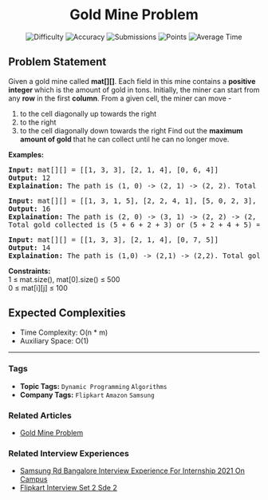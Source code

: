 <h1 align="center">Gold Mine Problem</h1>

<p align="center">
  <img alt="Difficulty" title="Difficulty" src="https://custom-icon-badges.demolab.com/badge/Difficulty: Medium-1F222E?style=for-the-badge&logoColor=white&logo=fire"/>
  <img alt="Accuracy" title="Accuracy" src="https://custom-icon-badges.demolab.com/badge/Accuracy: 29.73%25-1F222E?style=for-the-badge&logoColor=white&logo=target"/>
  <img alt="Submissions" title="Submissions" src="https://custom-icon-badges.demolab.com/badge/Submissions: 136K+-1F222E?style=for-the-badge&logoColor=white&logo=repo"/>
  <img alt="Points" title="Points" src="https://custom-icon-badges.demolab.com/badge/Points: 4-1F222E?style=for-the-badge&logoColor=white&logo=award"/>
  <img alt="Average Time" title="Average Time" src="https://custom-icon-badges.demolab.com/badge/Average%20Time: N/A-1F222E?style=for-the-badge&logoColor=white&logo=clock"/>
</p>

## Problem Statement

Given a gold mine called <b>mat[][]</b>. Each field in this mine contains a <b>positive integer </b>which is the amount of gold in tons. Initially, the miner can start from any <b>row</b> in the first <b>column</b>. From a given cell, the miner can move -

1. to the cell diagonally up towards the right
1. to the right
1. to the cell diagonally down towards the right
Find out the <b>maximum amount of gold </b>that he can collect until he can no longer move.

<b>Examples:</b>

<pre><b>Input:</b> mat[][] = [[1, 3, 3], [2, 1, 4], [0, 6, 4]]
<b>Output:</b> 12
<b>Explaination:</b> The path is (1, 0) -> (2, 1) -> (2, 2). Total gold collected is 2 + 6 + 4 = 12.</pre>

<pre><b>Input: </b>mat[][] = [[1, 3, 1, 5], [2, 2, 4, 1], [5, 0, 2, 3], [0, 6, 1, 2]]
<b>Output:</b> 16
<b>Explaination:</b> The path is (2, 0) -> (3, 1) -> (2, 2) -> (2, 3) or (2, 0) -> (1, 1) -> (1, 2) -> (0, 3). <br>Total gold collected is (5 + 6 + 2 + 3) or (5 + 2 + 4 + 5) = 16.<br></pre>

<pre><b>Input:</b> mat[][] = [[1, 3, 3], [2, 1, 4], [0, 7, 5]]
<b>Output:</b> 14
<b>Explaination:</b> The path is (1,0) -> (2,1) -> (2,2). Total gold collected is 2 + 7 + 5 = 14.</pre>

<b>Constraints:</b><br>1 ≤ mat.size(), mat[0].size() ≤ 500<br>0 ≤ mat[i][j] ≤ 100

## Expected Complexities
- Time Complexity: O(n * m)
- Auxiliary Space: O(1)

<hr>

### Tags
- **Topic Tags:** `Dynamic Programming` `Algorithms`
- **Company Tags:** `Flipkart` `Amazon` `Samsung`

### Related Articles
- [Gold Mine Problem](https://www.geeksforgeeks.org/gold-mine-problem/)

### Related Interview Experiences
- [Samsung Rd Bangalore Interview Experience For Internship 2021 On Campus](https://www.geeksforgeeks.org/samsung-rd-bangalore-interview-experience-for-internship-2021-on-campus/)
- [Flipkart Interview Set 2 Sde 2](https://www.geeksforgeeks.org/flipkart-interview-set-2-sde-2/)
